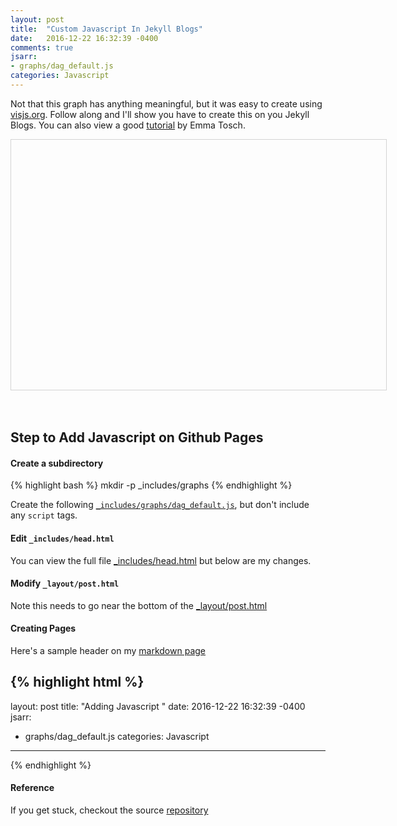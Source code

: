 ```yaml
---
layout: post
title:  "Custom Javascript In Jekyll Blogs"
date:   2016-12-22 16:32:39 -0400
comments: true
jsarr:
- graphs/dag_default.js
categories: Javascript
---
```






Not that this graph has anything meaningful, but it was easy to create using [visjs.org](http://visjs.org/). Follow
along and I'll show you have to create this on you Jekyll Blogs.  You can also view a good
[tutorial](http://blog.emmatosch.com/2016/03/09/using-custom-javascript-in-jekyll-blogs.html)
by Emma Tosch.


<style type="text/css">
      #mynetwork {
      width: 600px;
      height: 400px;
      border: 1px solid lightgray;
      }
</style>


<div id="mynetwork"></div>
<br>
<br>

## Step to Add Javascript on Github Pages


#### Create a subdirectory
{% highlight bash %}
mkdir -p _includes/graphs
{% endhighlight %}


Create the following
[```_includes/graphs/dag_default.js```](https://github.com/mchirico/mchirico.github.io/blob/master/_includes/graphs/dag_default.js),
but don't include any ```script``` tags.


<script src="https://gist.github.com/mchirico/423ee989d06f4c3f84f45114c08f9cd2.js"></script>



#### Edit ```_includes/head.html```

You can view the full file [_includes/head.html](https://github.com/mchirico/mchirico.github.io/blob/master/_includes/head.html) but
below are my changes.


<script src="https://gist.github.com/mchirico/757fd223de6e808cdeb01c12b2b4676a.js"></script>



#### Modify ```_layout/post.html```

Note this needs to go near the bottom of the [_layout/post.html](https://github.com/mchirico/mchirico.github.io/blob/master/_layouts/post.html)


<script src="https://gist.github.com/mchirico/783dd57dd7525cd0ac9c0626bc091805.js"></script>



#### Creating Pages

Here's a sample header on my [markdown page](https://raw.githubusercontent.com/mchirico/mchirico.github.io/master/_posts/2016-12-22-JavascriptNetwork.markdown)


{% highlight html %}
---
layout: post
title:  "Adding Javascript "
date:   2016-12-22 16:32:39 -0400
jsarr:
- graphs/dag_default.js
categories: Javascript
---

{% endhighlight %}



#### Reference

If you get stuck, checkout the source [repository](https://github.com/mchirico/mchirico.github.io)

